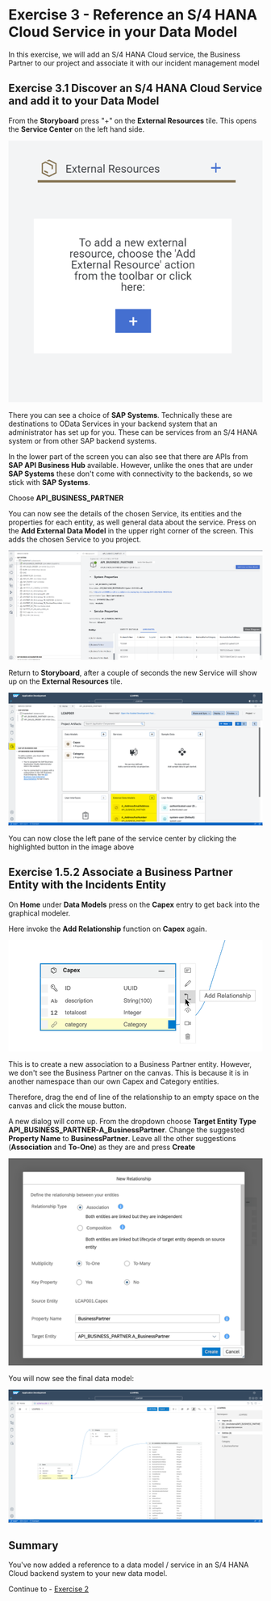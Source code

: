 # Exercise 3 - Reference an S/4 HANA Cloud Service in your Data Model

In this exercise, we will add an S/4 HANA Cloud service, the Business Partner to our project and associate it with our incident management model

## Exercise 3.1 Discover an S/4 HANA Cloud Service and add it to your Data Model

From the **Storyboard** press "+" on the **External Resources** tile. This opens the **Service Center** on the left hand side.

![](/exercises/Ex3/images/externalresources.png)

There you can see a choice of **SAP Systems**. Technically these are destinations to OData Services in your backend system that an administrator has set up for you. These can be services from an S/4 HANA system or from other SAP backend systems.

In the lower part of the screen you can also see that there are APIs from **SAP API Business Hub** available. However, unlike the ones that are under **SAP Systems** these don't come with connectivity to the backends, so we stick with **SAP Systems**.

Choose **API_BUSINESS_PARTNER**

You can now see the details of the chosen Service, its entities and the properties for each entity, as well general data about the service.
Press on the **Add External Data Model** in the upper right corner of the screen.
This adds the chosen Service to you project.

![](/exercises/Ex3/images/businesspartner.png)

Return to **Storyboard**, after a couple of seconds the new Service will show up on the **External Resources** tile.

![](/exercises/ex1.5/images/LCAP_152.png)

You can now close the left pane of the service center by clicking the highlighted button in the image above

## Exercise 1.5.2 Associate a Business Partner Entity with the Incidents Entity

On **Home** under **Data Models** press on the **Capex** entry to get back into the graphical modeler.

Here invoke the **Add Relationship** function on **Capex** again.

![](/exercises/ex1.5/images/LCAP_153.png)

This is to create a new association to a Business Partner entity. However, we don't see the Business Partner on the canvas. This is because it is in another namespace than our own Capex and Category entities.

Therefore, drag the end of line of the relationship to an empty space on the canvas and click the mouse button.

A new dialog will come up. From the dropdown choose **Target Entity Type** **API_BUSINESS_PARTNER-A_BusinessPartner**. Change the suggested **Property Name** to **BusinessPartner**. Leave all the other suggestions (**Association** and **To-One**) as they are and press **Create**

![](/exercises/ex1.5/images/LCAP_154.png)

You will now see the final data model:

![](/exercises/ex1.5/images/LCAP_155.png)


## Summary

You've now added a reference to a data model / service in an S/4 HANA Cloud backend system to your new data model.

Continue to - [Exercise 2](../ex2/README.md)
